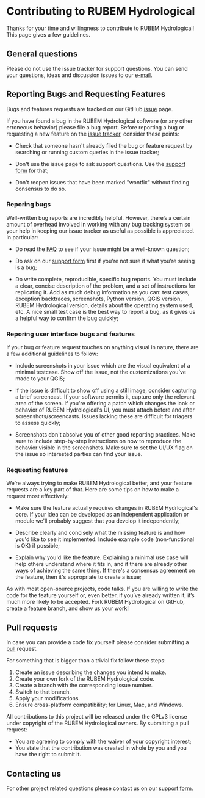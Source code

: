 # Contributing to RUBEM Hydrological

Thanks for your time and willingness to contribute to RUBEM Hydrological! This page gives a few guidelines.

## General questions

Please do not use the issue tracker for support questions. You can send your questions, ideas and discussion issues to our [e-mail](mailto:rubem.hydrological@labsid.eng.br).

## Reporting Bugs and Requesting Features

Bugs and features requests are tracked on our GitHub [issue](https://github.com/LabSid-USP/RUBEMHydrological/issues) page.

If you have found a bug in the RUBEM Hydrological software (or any other erroneous behavior) please file a bug report. Before reporting a bug or requesting a new feature on the [issue tracker](https://github.com/LabSid-USP/RUBEMHydrological/issues), consider these points:

- Check that someone hasn't already filed the bug or feature request by searching or running custom queries in the issue tracker;

- Don't use the issue page to ask support questions. Use the [support form](https://forms.gle/JmxWKoXh4C29V2rD8) for that;

- Don't reopen issues that have been marked "wontfix" without finding consensus to do so.

### Reporing bugs

Well-written bug reports are incredibly helpful. However, there’s a certain amount of overhead involved in working with any bug tracking system so your help in keeping our issue tracker as useful as possible is appreciated. In particular:

- Do read the [FAQ](https://rubem-hydrological.readthedocs.io/en/latest/faq.html) to see if your issue might be a well-known question;

- Do ask on our [support form](https://forms.gle/JmxWKoXh4C29V2rD8) first if you're not sure if what you're seeing is a bug;

- Do write complete, reproducible, specific bug reports. You must include a clear, concise description of the problem, and a set of instructions for replicating it. Add as much debug information as you can: test cases, exception backtraces, screenshots, Python version, QGIS version, RUBEM Hydrological version, details about the operating system used,  etc. A nice small test case is the best way to report a bug, as it gives us a helpful way to confirm the bug quickly;

### Reporing user interface bugs and features

If your bug or feature request touches on anything visual in nature, there are a few additional guidelines to follow:

- Include screenshots in your issue which are the visual equivalent of a minimal testcase. Show off the issue, not the customizations you’ve made to your QGIS;

- If the issue is difficult to show off using a still image, consider capturing a brief screencast. If your software permits it, capture only the relevant area of the screen.
If you're offering a patch which changes the look or behavior of RUBEM Hydrological's UI, you must attach before and after screenshots/screencasts. Issues lacking these are difficult for triagers to assess quickly;

- Screenshots don't absolve you of other good reporting practices. Make sure to include step-by-step instructions on how to reproduce the behavior visible in the screenshots.
Make sure to set the UI/UX flag on the issue so interested parties can find your issue.

### Requesting features

We’re always trying to make RUBEM Hydrological better, and your feature requests are a key part of that. Here are some tips on how to make a request most effectively:

- Make sure the feature actually requires changes in RUBEM Hydrlogical's core. If your idea can be developed as an independent application or module we'll probably suggest that you develop it independently;

- Describe clearly and concisely what the missing feature is and how you'd like to see it implemented. Include example code (non-functional is OK) if possible;

- Explain why you'd like the feature. Explaining a minimal use case will help others understand where it fits in, and if there are already other ways of achieving the same thing.
If there's a consensus agreement on the feature, then it's appropriate to create a issue;

As with most open-source projects, code talks. If you are willing to write the code for the feature yourself or, even better, if you’ve already written it, it’s much more likely to be accepted. Fork RUBEM Hydrological on GitHub, create a feature branch, and show us your work!

## Pull requests

In case you can provide a code fix yourself please consider submitting a [pull](https://github.com/LabSid-USP/RUBEMHydrological/pulls) request.

For something that is bigger than a trivial fix follow these steps:

1. Create an issue describing the changes you intend to make.
2. Create your own fork of the RUBEM Hydrological code.
3. Create a branch with the corresponding issue number.
4. Switch to that branch.
5. Apply your modifications.
6. Ensure cross-platform compatibility; for Linux, Mac, and Windows.

All contributions to this project will be released under the GPLv3 license under copyright of the RUBEM Hydrological owners. By submitting a pull request:

- You are agreeing to comply with the waiver of your copyright interest;
- You state that the contribution was created in whole by you and you have the right to submit it.

## Contacting us

For other project related questions please contact us on our [support form](https://forms.gle/JmxWKoXh4C29V2rD8).
